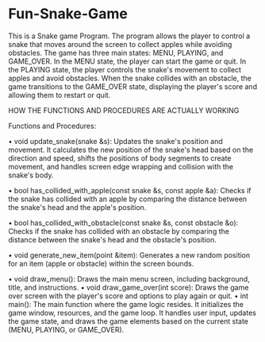 # Fun-Snake-Game
This is a Snake game Program. The program allows the player to control a snake that moves 
around the screen to collect apples while avoiding obstacles. The game has three main 
states: MENU, PLAYING, and GAME_OVER. In the MENU state, the player can start the game 
or quit. In the PLAYING state, the player controls the snake's movement to collect apples 
and avoid obstacles. When the snake collides with an obstacle, the game transitions to the 
GAME_OVER state, displaying the player's score and allowing them to restart or quit.

HOW THE FUNCTIONS AND PROCEDURES ARE ACTUALLY WORKING

Functions and Procedures:

• void update_snake(snake &s): Updates the snake's position and movement. It 
calculates the new position of the snake's head based on the direction and speed, 
shifts the positions of body segments to create movement, and handles screen edge 
wrapping and collision with the snake's body.

• bool has_collided_with_apple(const snake &s, const apple &a): Checks if the snake 
has collided with an apple by comparing the distance between the snake's head and 
the apple's position.

• bool has_collided_with_obstacle(const snake &s, const obstacle &o): Checks if the 
snake has collided with an obstacle by comparing the distance between the snake's 
head and the obstacle's position.

• void generate_new_item(point &item): Generates a new random position for an 
item (apple or obstacle) within the screen bounds.

• void draw_menu(): Draws the main menu screen, including background, title, and 
instructions.
• void draw_game_over(int score): Draws the game over screen with the player's 
score and options to play again or quit.
• int main(): The main function where the game logic resides. It initializes the game 
window, resources, and the game loop. It handles user input, updates the game 
state, and draws the game elements based on the current state (MENU, PLAYING, or 
GAME_OVER).

